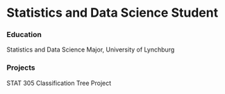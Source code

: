 #  Statistics and Data Science Student

### Education
Statistics and Data Science Major, University of Lynchburg

### Projects
STAT 305 Classification Tree Project 



